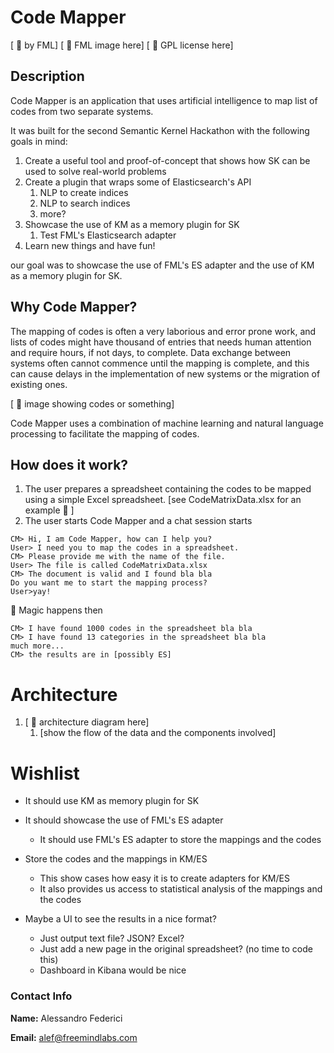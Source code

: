 # Code Mapper
[ :hammer: by FML]
[ :hammer: FML image here]
[ :hammer: GPL license here]

## Description

Code Mapper is an application that uses artificial intelligence to map list of codes from two separate systems.

It was built for the second Semantic Kernel Hackathon with the following goals in mind:

1. Create a useful tool and proof-of-concept that shows how SK can be used to solve real-world problems
1. Create a plugin that wraps some of Elasticsearch's API
	1. NLP to create indices
	1. NLP to search indices	
	1. more?
1. Showcase the use of KM as a memory plugin for SK
	1. Test FML's Elasticsearch adapter
1. Learn new things and have fun!

our goal was to showcase the use of FML's ES adapter and the use of KM as a memory plugin for SK.

## Why Code Mapper?

The mapping of codes is often a very laborious and error prone work, and lists of codes might have thousand of entries that needs human attention and require hours, if not days, to complete. Data exchange between systems often cannot commence until the mapping is complete, and this can cause delays in the implementation of new systems or the migration of existing ones.

[ :hammer: image showing codes or something]

Code Mapper uses a combination of machine learning and natural language processing to facilitate the mapping of codes. 

## How does it work?

1. The user prepares a spreadsheet containing the codes to be mapped using a simple Excel spreadsheet.
[see CodeMatrixData.xlsx for an example  :hammer: ]
1. The user starts Code Mapper and a chat session starts

```
CM> Hi, I am Code Mapper, how can I help you?
User> I need you to map the codes in a spreadsheet.
CM> Please provide me with the name of the file.
User> The file is called CodeMatrixData.xlsx
CM> The document is valid and I found bla bla
Do you want me to start the mapping process?
User>yay!
```

:hammer: Magic happens then 
```
CM> I have found 1000 codes in the spreadsheet bla bla
CM> I have found 13 categories in the spreadsheet bla bla
much more...
CM> the results are in [possibly ES]
```


# Architecture


1. [ :hammer: architecture diagram here]
	1. [show the flow of the data and the components involved]

# Wishlist
- It should use KM as memory plugin for SK
- It should showcase the use of FML's ES adapter
	- It should use FML's ES adapter to store the mappings and the codes

- Store the codes and the mappings in KM/ES
	- This show cases how easy it is to create adapters for KM/ES
	- It also provides us access to statistical analysis of the mappings and the codes
	
- Maybe a UI to see the results in a nice format?
	- Just output text file? JSON? Excel?
	- Just add a new page in the original spreadsheet? (no time to code this)
	- Dashboard in Kibana would be nice



### Contact Info
**Name:** Alessandro Federici

**Email:** alef@freemindlabs.com